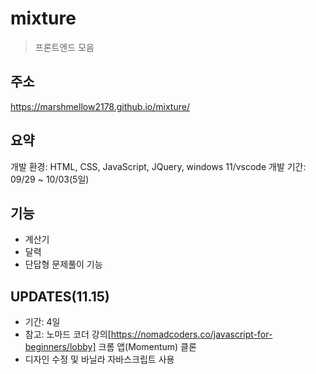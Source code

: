 # mixture
> 프론트엔드 모음

## 주소
https://marshmellow2178.github.io/mixture/

## 요약
개발 환경: HTML, CSS, JavaScript, JQuery, windows 11/vscode
개발 기간: 09/29 ~ 10/03(5일)

## 기능
- 계산기
- 달력
- 단답형 문제풀이 기능

## UPDATES(11.15)
- 기간: 4일
- 참고: 노마드 코더 강의[https://nomadcoders.co/javascript-for-beginners/lobby] 크롬 앱(Momentum) 클론
- 디자인 수정 및 바닐라 자바스크립트 사용
